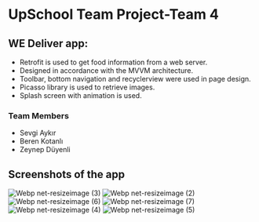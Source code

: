 # UpSchool Team Project-Team 4
## WE Deliver app:
* Retrofit is used to get food information from a web server.
* Designed in accordance with the MVVM architecture.
* Toolbar, bottom navigation and recyclerview were used in page design.
* Picasso library is used to retrieve images.
* Splash screen with animation is used.
### Team Members
* Sevgi Aykır
* Beren Kotanlı
* Zeynep Düyenli
## Screenshots of the app 
![Webp net-resizeimage (3)](https://user-images.githubusercontent.com/43938354/120192182-8a029100-c223-11eb-85c5-b78ee88ea26d.png)
![Webp net-resizeimage (2)](https://user-images.githubusercontent.com/43938354/120192198-8c64eb00-c223-11eb-8793-28ab56aa1622.png)
![Webp net-resizeimage (6)](https://user-images.githubusercontent.com/43938354/120192214-91c23580-c223-11eb-883f-aab04fca2a47.png)
![Webp net-resizeimage (7)](https://user-images.githubusercontent.com/43938354/120192233-9555bc80-c223-11eb-9b7a-7df05d918f9a.png)
![Webp net-resizeimage (4)](https://user-images.githubusercontent.com/43938354/120192262-9edf2480-c223-11eb-9355-e47ca1cbe855.png)
![Webp net-resizeimage (5)](https://user-images.githubusercontent.com/43938354/120192266-a0a8e800-c223-11eb-8a13-e70f2dce518f.png)
